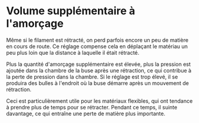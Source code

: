 Volume supplémentaire à l'amorçage
===

Même si le filament est rétracté, on perd parfois encore un peu de matière en cours de route. Ce réglage compense cela en déplaçant le matériau un peu plus loin que la distance à laquelle il était rétracté.

Plus la quantité d'amorçage supplémentaire est élevée, plus la pression est ajoutée dans la chambre de la buse après une rétraction, ce qui contribue à la perte de pression dans la chambre. Si le réglage est trop élevé, il se produira des bulles à l'endroit où la buse démarre après un mouvement de rétraction.

Ceci est particulièrement utile pour les matériaux flexibles, qui ont tendance à prendre plus de temps pour se rétracter. Pendant ce temps, il suinte davantage, ce qui entraîne une perte de matière plus importante.
